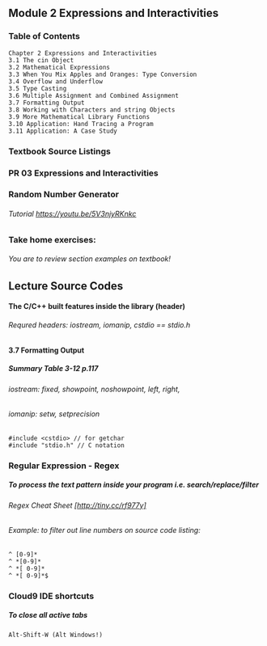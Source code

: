 Module 2 Expressions and Interactivities
-------------------------------------------
### Table of Contents
    Chapter 2 Expressions and Interactivities
    3.1 The cin Object
    3.2 Mathematical Expressions
    3.3 When You Mix Apples and Oranges: Type Conversion
    3.4 Overflow and Underflow
    3.5 Type Casting
    3.6 Multiple Assignment and Combined Assignment
    3.7 Formatting Output
    3.8 Working with Characters and string Objects
    3.9 More Mathematical Library Functions
    3.10 Application: Hand Tracing a Program
    3.11 Application: A Case Study 

### Textbook Source Listings
### PR 03 Expressions and Interactivities
### Random Number Generator
###### Tutorial https://youtu.be/5V3njyRKnkc
### Take home exercises:
###### You are to review section examples on textbook!

## Lecture Source Codes


#### The C/C++ built features inside the library (header)
###### Requred headers: iostream, iomanip, cstdio == stdio.h

#### 3.7 Formatting Output
##### Summary Table 3-12 p.117
###### iostream: fixed, showpoint, noshowpoint, left, right, 
###### iomanip: setw, setprecision

    #include <cstdio> // for getchar
    #include "stdio.h" // C notation

### Regular Expression - Regex
##### To process the text pattern inside your program i.e. search/replace/filter
###### Regex Cheat Sheet [http://tiny.cc/rf977y]
###### Example: to filter out line numbers on source code listing:
```
^ [0-9]*    
^ *[0-9]*
^ *[ 0-9]*
^ *[ 0-9]*$
```
### Cloud9 IDE shortcuts
##### To close all active tabs 
    Alt-Shift-W (Alt Windows!)